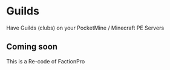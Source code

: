 # Guilds
Have Guilds (clubs) on your PocketMine / Minecraft PE Servers

Coming soon
---

This is a Re-code of FactionPro

